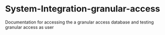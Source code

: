 # System-Integration-granular-access
Documentation for accessing the a granular access database and testing granular access as user 

